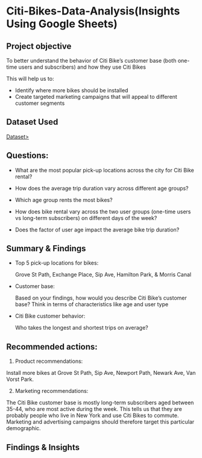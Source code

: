 # Citi-Bikes-Data-Analysis(Insights Using Google Sheets)

## Project objective

To better understand the behavior of Citi Bike’s customer base (both one-time users and subscribers) and how they use Citi Bikes

This will help us to:

- Identify where more bikes should be installed
- Create targeted marketing campaigns that will appeal to different customer segments


## Dataset Used

<a href= "https://github.com/ashwinipurohith15/Awesome-Chocolate/blob/main/Awesome%20Chocolates%20Data.xlsx">Dataset></a>

## Questions:

- What are the most popular pick-up locations across the city for Citi Bike rental?

- How does the average trip duration vary across different age groups?

- Which age group rents the most bikes?

- How does bike rental vary across the two user groups (one-time users vs long-term subscribers) on different days of the week? 

- Does the factor of user age impact the average bike trip duration?

## Summary & Findings

- Top 5 pick-up locations for bikes: 

  Grove St Path, Exchange Place, Sip Ave, Hamilton Park, & Morris Canal

- Customer base: 

  Based on your findings, how would you describe Citi Bike’s customer base? Think in terms of characteristics like age and user type


- Citi Bike customer behavior:

  Who takes the longest and shortest trips on average?


## Recommended actions:

1. Product recommendations:

  Install more bikes at Grove St Path, Sip Ave, Newport Path, Newark Ave, Van Vorst Park. 

2. Marketing recommendations:

The Citi Bike customer base is mostly long-term subscribers aged between 35-44,  who are most active during the week. This tells us that they are probably people who live in New York and use Citi Bikes to commute. Marketing and advertising campaigns should therefore target this particular demographic. 

## Findings & Insights




